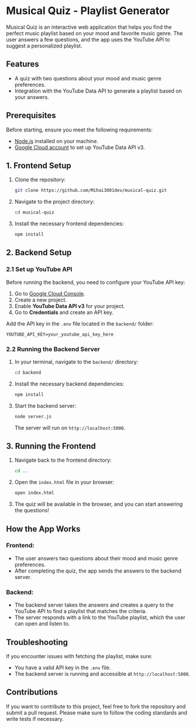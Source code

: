 
# Musical Quiz - Playlist Generator

Musical Quiz is an interactive web application that helps you find the perfect music playlist based on your mood and favorite music genre. The user answers a few questions, and the app uses the YouTube API to suggest a personalized playlist.



## Features

- A quiz with two questions about your mood and music genre preferences.
- Integration with the YouTube Data API to generate a playlist based on your answers.



## Prerequisites

Before starting, ensure you meet the following requirements:

- [Node.js](https://nodejs.org/) installed on your machine.
- [Google Cloud account](https://cloud.google.com/) to set up YouTube Data API v3.



## 1. Frontend Setup

1. Clone the repository:
   ```bash
   git clone https://github.com/Mihai3001dev/musical-quiz.git
   ```

2. Navigate to the project directory:
   ```bash
   cd musical-quiz
   ```

3. Install the necessary frontend dependencies:
   ```bash
   npm install
   ```



## 2. Backend Setup

### 2.1 Set up YouTube API

Before running the backend, you need to configure your YouTube API key:

1. Go to [Google Cloud Console](https://console.cloud.google.com/).
2. Create a new project.
3. Enable **YouTube Data API v3** for your project.
4. Go to **Credentials** and create an API key.

Add the API key in the `.env` file located in the `backend/` folder:

```env
YOUTUBE_API_KEY=your_youtube_api_key_here
```

### 2.2 Running the Backend Server

1. In your terminal, navigate to the `backend/` directory:
   ```bash
   cd backend
   ```

2. Install the necessary backend dependencies:
   ```bash
   npm install
   ```

3. Start the backend server:
   ```bash
   node server.js
   ```

   The server will run on `http://localhost:5000`.




## 3. Running the Frontend

1. Navigate back to the frontend directory:
   ```bash
   cd ..
   ```

2. Open the `index.html` file in your browser:
   ```bash
   open index.html
   ```

3. The quiz will be available in the browser, and you can start answering the questions!




## How the App Works

### Frontend:

- The user answers two questions about their mood and music genre preferences.
- After completing the quiz, the app sends the answers to the backend server.

### Backend:

- The backend server takes the answers and creates a query to the YouTube API to find a playlist that matches the criteria.
- The server responds with a link to the YouTube playlist, which the user can open and listen to.



## Troubleshooting

If you encounter issues with fetching the playlist, make sure:

- You have a valid API key in the `.env` file.
- The backend server is running and accessible at `http://localhost:5000`.



## Contributions

If you want to contribute to this project, feel free to fork the repository and submit a pull request. Please make sure to follow the coding standards and write tests if necessary.



